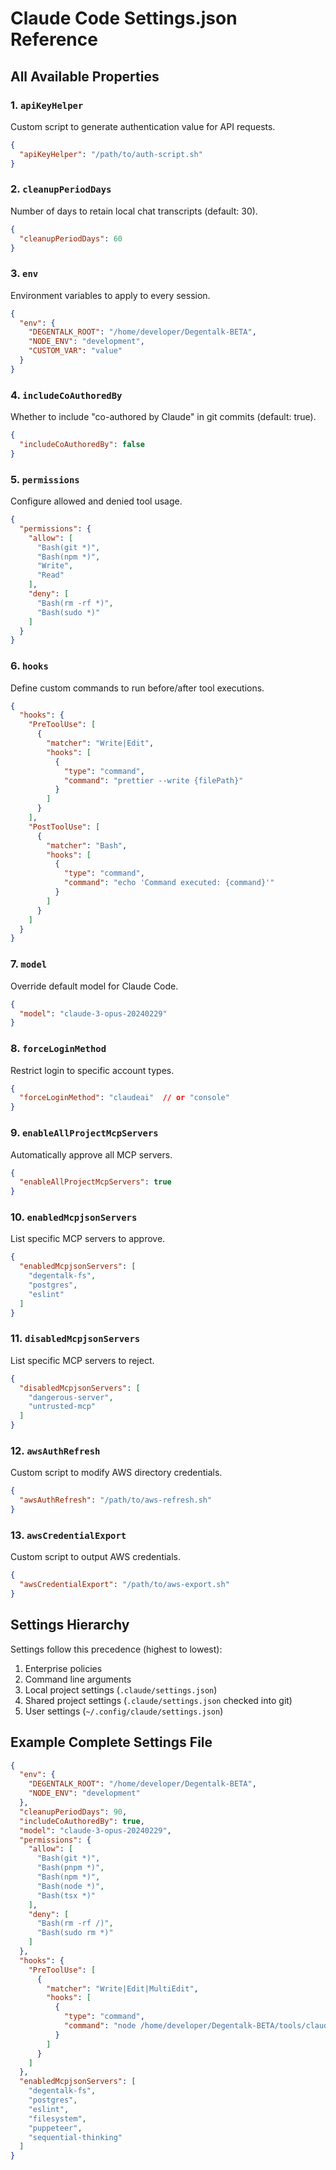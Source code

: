 # Claude Code Settings.json Reference

## All Available Properties

### 1. `apiKeyHelper`
Custom script to generate authentication value for API requests.
```json
{
  "apiKeyHelper": "/path/to/auth-script.sh"
}
```

### 2. `cleanupPeriodDays`
Number of days to retain local chat transcripts (default: 30).
```json
{
  "cleanupPeriodDays": 60
}
```

### 3. `env`
Environment variables to apply to every session.
```json
{
  "env": {
    "DEGENTALK_ROOT": "/home/developer/Degentalk-BETA",
    "NODE_ENV": "development",
    "CUSTOM_VAR": "value"
  }
}
```

### 4. `includeCoAuthoredBy`
Whether to include "co-authored by Claude" in git commits (default: true).
```json
{
  "includeCoAuthoredBy": false
}
```

### 5. `permissions`
Configure allowed and denied tool usage.
```json
{
  "permissions": {
    "allow": [
      "Bash(git *)",
      "Bash(npm *)",
      "Write",
      "Read"
    ],
    "deny": [
      "Bash(rm -rf *)",
      "Bash(sudo *)"
    ]
  }
}
```

### 6. `hooks`
Define custom commands to run before/after tool executions.
```json
{
  "hooks": {
    "PreToolUse": [
      {
        "matcher": "Write|Edit",
        "hooks": [
          {
            "type": "command",
            "command": "prettier --write {filePath}"
          }
        ]
      }
    ],
    "PostToolUse": [
      {
        "matcher": "Bash",
        "hooks": [
          {
            "type": "command",
            "command": "echo 'Command executed: {command}'"
          }
        ]
      }
    ]
  }
}
```

### 7. `model`
Override default model for Claude Code.
```json
{
  "model": "claude-3-opus-20240229"
}
```

### 8. `forceLoginMethod`
Restrict login to specific account types.
```json
{
  "forceLoginMethod": "claudeai"  // or "console"
}
```

### 9. `enableAllProjectMcpServers`
Automatically approve all MCP servers.
```json
{
  "enableAllProjectMcpServers": true
}
```

### 10. `enabledMcpjsonServers`
List specific MCP servers to approve.
```json
{
  "enabledMcpjsonServers": [
    "degentalk-fs",
    "postgres",
    "eslint"
  ]
}
```

### 11. `disabledMcpjsonServers`
List specific MCP servers to reject.
```json
{
  "disabledMcpjsonServers": [
    "dangerous-server",
    "untrusted-mcp"
  ]
}
```

### 12. `awsAuthRefresh`
Custom script to modify AWS directory credentials.
```json
{
  "awsAuthRefresh": "/path/to/aws-refresh.sh"
}
```

### 13. `awsCredentialExport`
Custom script to output AWS credentials.
```json
{
  "awsCredentialExport": "/path/to/aws-export.sh"
}
```

## Settings Hierarchy

Settings follow this precedence (highest to lowest):
1. Enterprise policies
2. Command line arguments
3. Local project settings (`.claude/settings.json`)
4. Shared project settings (`.claude/settings.json` checked into git)
5. User settings (`~/.config/claude/settings.json`)

## Example Complete Settings File

```json
{
  "env": {
    "DEGENTALK_ROOT": "/home/developer/Degentalk-BETA",
    "NODE_ENV": "development"
  },
  "cleanupPeriodDays": 90,
  "includeCoAuthoredBy": true,
  "model": "claude-3-opus-20240229",
  "permissions": {
    "allow": [
      "Bash(git *)",
      "Bash(pnpm *)",
      "Bash(npm *)",
      "Bash(node *)",
      "Bash(tsx *)"
    ],
    "deny": [
      "Bash(rm -rf /)",
      "Bash(sudo rm *)"
    ]
  },
  "hooks": {
    "PreToolUse": [
      {
        "matcher": "Write|Edit|MultiEdit",
        "hooks": [
          {
            "type": "command",
            "command": "node /home/developer/Degentalk-BETA/tools/claude-hooks/run-checks.cjs --mode pre-edit --file \"{filePath}\" --hook enforce-repository-pattern"
          }
        ]
      }
    ]
  },
  "enabledMcpjsonServers": [
    "degentalk-fs",
    "postgres",
    "eslint",
    "filesystem",
    "puppeteer",
    "sequential-thinking"
  ]
}
```